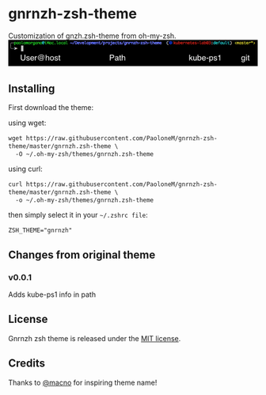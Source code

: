 # gnrnzh-zsh-theme
Customization of gnzh.zsh-theme from oh-my-zsh. 
![screenshot](screenshot.png)

## Installing
First download the theme:

using wget:
```
wget https://raw.githubusercontent.com/PaoloneM/gnrnzh-zsh-theme/master/gnrnzh.zsh-theme \
  -O ~/.oh-my-zsh/themes/gnrnzh.zsh-theme
```

using curl:
```
curl https://raw.githubusercontent.com/PaoloneM/gnrnzh-zsh-theme/master/gnrnzh.zsh-theme \
  -o ~/.oh-my-zsh/themes/gnrnzh.zsh-theme
```

then simply select it in your `~/.zshrc file`:
```
ZSH_THEME="gnrnzh"
```

## Changes from original theme

### v0.0.1 
Adds kube-ps1 info in path 

## License
Gnrnzh zsh theme is released under the [MIT license](LICENSE.txt).

## Credits
Thanks to [@macno](https://github.com/macno) for inspiring theme name!
